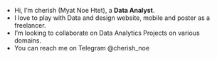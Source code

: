 - Hi, I’m cherish (Myat Noe Htet), a **Data Analyst**.
- I love to play with Data and design website, mobile and poster as a freelancer.
- I’m looking to collaborate on Data Analytics Projects on various domains.
- You can reach me on Telegram @cherish_noe

<!---
cherish-noe/cherish-noe is a ✨ special ✨ repository because its `README.md` (this file) appears on your GitHub profile.
You can click the Preview link to take a look at your changes.
--->
